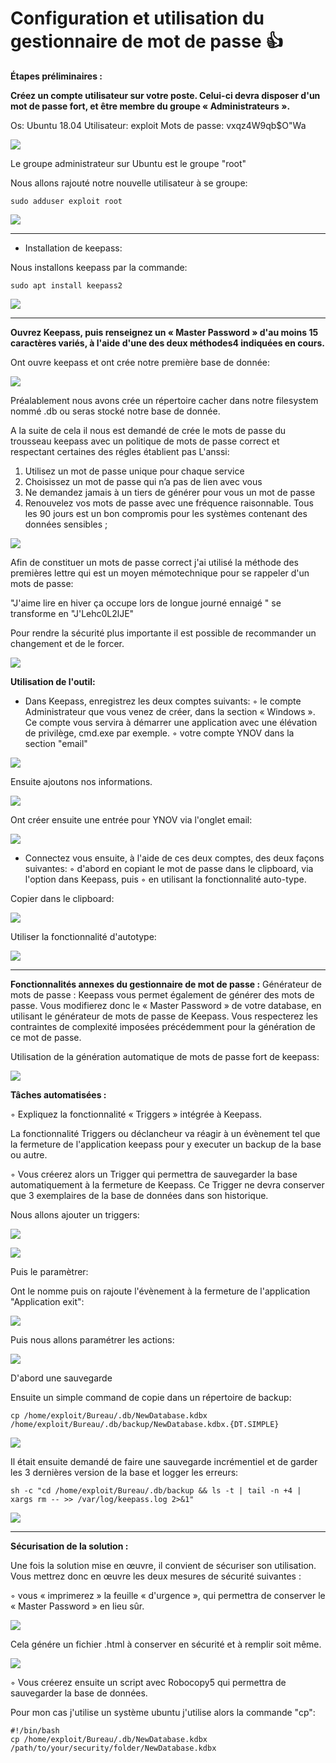 # Configuration et utilisation du gestionnaire de mot de passe :+1: 

**Étapes préliminaires :**

**Créez un compte utilisateur sur votre poste. Celui-ci devra disposer d'un mot de passe fort, et être membre du groupe « Administrateurs ».**

Os: Ubuntu 18.04
Utilisateur:  exploit
Mots de passe: vxqz4W9qb$O"Wa

![](https://i.imgur.com/FUfUR4d.png)

Le groupe administrateur sur Ubuntu est le groupe "root"

Nous allons rajouté notre nouvelle utilisateur à se groupe:

```
sudo adduser exploit root
```
![](https://i.imgur.com/uBYuGw5.png)

---
* Installation de keepass:

Nous installons keepass par la commande:

```
sudo apt install keepass2
```
![](https://i.imgur.com/3lEuEdE.png)



---
 **Ouvrez Keepass, puis renseignez un « Master Password » d'au moins 15 caractères variés, à l'aide d'une des deux méthodes4 indiquées en cours.**

Ont ouvre keepass et ont crée notre première base de donnée:

![](https://i.imgur.com/qIo4wjn.png)

Préalablement nous avons crée un répertoire cacher dans notre filesystem nommé .db ou seras stocké notre base de donnée.

A la suite de cela il nous est demandé de crée le mots de passe du trousseau keepass avec un politique de mots de passe correct et respectant certaines des régles établient pas L'anssi:

1. Utilisez un mot de passe unique pour chaque service
2. Choisissez un mot de passe qui n’a pas de lien avec vous
3. Ne demandez jamais à un tiers de générer pour vous un mot de passe
4. Renouvelez vos mots de passe avec une fréquence raisonnable. Tous les 90 jours est un bon compromis pour les systèmes contenant des données sensibles ;

![](https://i.imgur.com/stEZC2p.png)

Afin de constituer un mots de passe correct j'ai utilisé la méthode des premières lettre qui est un moyen mémotechnique pour se rappeler d'un mots de passe: 

"J'aime lire en hiver ça occupe lors de longue journé ennaigé " se transforme en "J'Lehc0L2lJE"

Pour rendre la sécurité plus importante il est possible de recommander un changement et de le forcer.

![](https://i.imgur.com/SFY9dLK.png)


**Utilisation de l'outil:**

* Dans Keepass, enregistrez les deux comptes suivants:
◦ le compte Administrateur que vous venez de créer, dans la section « Windows ». Ce compte vous servira à démarrer une application avec une élévation de privilège, cmd.exe par exemple.
◦ votre compte YNOV dans la section "email"

![](https://i.imgur.com/ZZ5iRmY.png)

Ensuite ajoutons nos informations.

![](https://i.imgur.com/QA7Puls.png)

Ont créer ensuite une entrée pour YNOV via l'onglet email:

![](https://i.imgur.com/MaqzngP.png)

* Connectez vous ensuite, à l'aide de ces deux comptes, des deux façons suivantes:
◦ d'abord en copiant le mot de passe dans le clipboard, via l'option dans Keepass, puis
◦ en utilisant la fonctionnalité auto-type.

Copier dans le clipboard:

![](https://i.imgur.com/vKtN4cd.png)

Utiliser la fonctionnalité d'autotype:

![](https://i.imgur.com/vTyLviB.png)

---

**Fonctionnalités annexes du gestionnaire de mot de passe :**
Générateur de mots de passe :
  Keepass vous permet également de générer des mots de passe. Vous modifierez donc le « Master Password » de votre database, en utilisant le générateur de mots de passe de Keepass. Vous respecterez les contraintes de complexité imposées précédemment pour la génération de ce mot de passe.

Utilisation de la génération automatique de mots de passe fort de keepass:

![](https://i.imgur.com/hmHvx1s.png)

**Tâches automatisées :**

◦ Expliquez la fonctionnalité « Triggers » intégrée à Keepass.

La fonctionnalité Triggers ou déclancheur va réagir à un évènement tel que la fermeture de l'application keepass pour y executer un backup de la base ou autre.

◦ Vous créerez alors un Trigger qui permettra de sauvegarder la base automatiquement à la fermeture de Keepass. Ce Trigger ne devra conserver que 3 exemplaires de la base de données dans son historique.

Nous allons ajouter un triggers:

![](https://i.imgur.com/j6Yn85T.png)

![](https://i.imgur.com/uGpfUlC.png)

Puis le paramètrer:

Ont le nomme puis on rajoute l'évènement à la fermeture de l'application "Application exit":

![](https://i.imgur.com/Hr8vNwH.png)

Puis nous allons paramétrer les actions:

![](https://i.imgur.com/oY4bEjv.png)

D'abord une sauvegarde 

Ensuite un simple command de copie dans un répertoire de backup:

```
cp /home/exploit/Bureau/.db/NewDatabase.kdbx /home/exploit/Bureau/.db/backup/NewDatabase.kdbx.{DT.SIMPLE}
```
![](https://i.imgur.com/8dbgnf0.png)

Il était ensuite demandé de faire une sauvegarde incrémentiel et de garder les 3 dernières version de la base et logger les erreurs:

```
sh -c "cd /home/exploit/Bureau/.db/backup && ls -t | tail -n +4 | xargs rm -- >> /var/log/keepass.log 2>&1"
```
![](https://i.imgur.com/6uEaVAO.png)

---
**Sécurisation de la solution :**

Une fois la solution mise en œuvre, il convient de sécuriser son utilisation. Vous mettrez donc en œuvre les deux mesures de sécurité suivantes :

◦ vous « imprimerez » la feuille « d'urgence », qui permettra de conserver le « Master Password » en lieu sûr.

![](https://i.imgur.com/DAAWPLX.png)

Cela génére un fichier .html à conserver en sécurité et à remplir soit même.

![](https://i.imgur.com/yADcYZo.png)

◦ Vous créerez ensuite un script avec Robocopy5 qui permettra de sauvegarder la base de données.

Pour mon cas j'utilise un système ubuntu j'utilise alors la commande "cp":

```
#!/bin/bash
cp /home/exploit/Bureau/.db/NewDatabase.kdbx /path/to/your/security/folder/NewDatabase.kdbx
```



